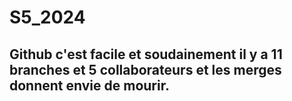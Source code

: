 # S5_2024
## Github c'est facile et soudainement il y a 11 branches et 5 collaborateurs et les merges donnent envie de mourir.

